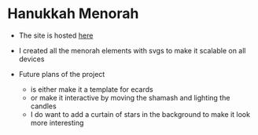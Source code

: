 # Hanukkah Menorah

- The site is hosted [here](https://hanukkah-menorah.netlify.app/)

- I created all the menorah elements with svgs to make it scalable on all devices
- Future plans of the project
    - is either make it a template for ecards
    - or make it interactive by moving the shamash and lighting the candles
    - I do want to add a curtain of stars in the background to make it look more interesting
